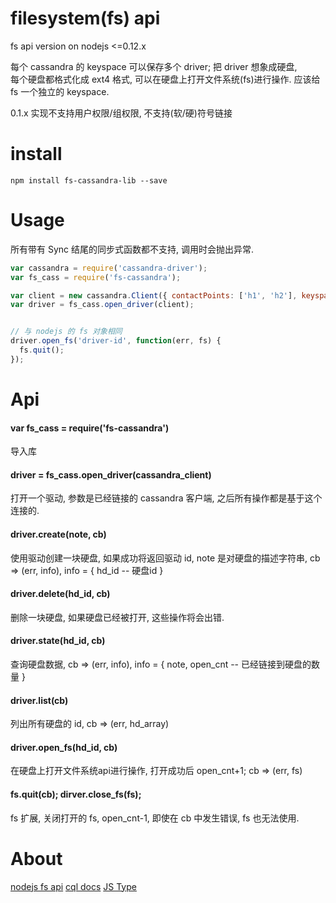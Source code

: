 # filesystem(fs) api

fs api version on nodejs <=0.12.x

每个 cassandra 的 keyspace 可以保存多个 driver; 把 driver 想象成硬盘,  
每个硬盘都格式化成 ext4 格式, 可以在硬盘上打开文件系统(fs)进行操作.
应该给 fs 一个独立的 keyspace.

0.1.x 实现不支持用户权限/组权限, 不支持(软/硬)符号链接


# install

`npm install fs-cassandra-lib --save`


# Usage

所有带有 Sync 结尾的同步式函数都不支持, 调用时会抛出异常.

```js
var cassandra = require('cassandra-driver');
var fs_cass = require('fs-cassandra');

var client = new cassandra.Client({ contactPoints: ['h1', 'h2'], keyspace: 'ks1'});
var driver = fs_cass.open_driver(client);


// 与 nodejs 的 fs 对象相同
driver.open_fs('driver-id', function(err, fs) {
  fs.quit();
});
```

# Api

#### var fs_cass = require('fs-cassandra')

  导入库

#### driver = fs_cass.open_driver(cassandra_client)

  打开一个驱动, 参数是已经链接的 cassandra 客户端, 之后所有操作都是基于这个连接的.

#### driver.create(note, cb)

  使用驱动创建一块硬盘, 如果成功将返回驱动 id, note 是对硬盘的描述字符串,
  cb => (err, info), info = { hd_id -- 硬盘id }

#### driver.delete(hd_id, cb)

  删除一块硬盘, 如果硬盘已经被打开, 这些操作将会出错.

#### driver.state(hd_id, cb)

  查询硬盘数据, cb => (err, info),
  info = { note, open_cnt -- 已经链接到硬盘的数量 }

#### driver.list(cb)

  列出所有硬盘的 id, cb => (err, hd_array)

#### driver.open_fs(hd_id, cb)

  在硬盘上打开文件系统api进行操作, 打开成功后 open_cnt+1; cb => (err, fs)

#### fs.quit(cb); dirver.close_fs(fs);

  fs 扩展, 关闭打开的 fs, open_cnt-1, 即使在 cb 中发生错误, fs 也无法使用.


# About

[nodejs fs api](https://nodejs.org/dist/latest-v0.12.x/docs/api/fs.html)
[cql docs](http://cassandra.apache.org/doc/latest/cql/index.html)
[JS Type](http://datastax.github.io/nodejs-driver/features/datatypes/)
